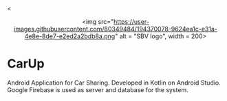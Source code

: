 <<p align = "center">
<img src="https://user-images.githubusercontent.com/80349484/194370078-9624ea1c-e31a-4e8e-8de7-e2ed2a2bdb8a.png" alt = "SBV logo", width = 200>
</p>

# CarUp

Android Application for Car Sharing.
Developed in Kotlin on Android Studio.
Google Firebase is used as server and database for the system.

